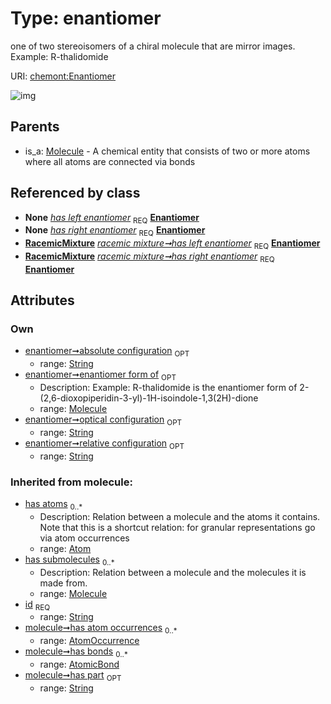 
# Type: enantiomer


one of two stereoisomers of a chiral molecule that are mirror images. Example: R-thalidomide

URI: [chemont:Enantiomer](http://w3id.org/chemontEnantiomer)


![img](http://yuml.me/diagram/nofunky;dir:TB/class/[RacemicMixture],[Molecule],[Molecule]<enantiomer%20form%20of%200..1-%20[Enantiomer&#124;relative_configuration:string%20%3F;optical_configuration:string%20%3F;absolute_configuration:string%20%3F;has_part(i):string%20%3F;id(i):string],[RacemicMixture]-%20has%20left%20enantiomer%201..1>[Enantiomer],[RacemicMixture]-%20has%20right%20enantiomer%201..1>[Enantiomer],[Molecule]^-[Enantiomer],[AtomicBond],[AtomOccurrence],[Atom])

## Parents

 *  is_a: [Molecule](Molecule.md) - A chemical entity that consists of two or more atoms where all atoms are connected via bonds

## Referenced by class

 *  **None** *[has left enantiomer](has_left_enantiomer.md)*  <sub>REQ</sub>  **[Enantiomer](Enantiomer.md)**
 *  **None** *[has right enantiomer](has_right_enantiomer.md)*  <sub>REQ</sub>  **[Enantiomer](Enantiomer.md)**
 *  **[RacemicMixture](RacemicMixture.md)** *[racemic mixture➞has left enantiomer](racemic_mixture_has_left_enantiomer.md)*  <sub>REQ</sub>  **[Enantiomer](Enantiomer.md)**
 *  **[RacemicMixture](RacemicMixture.md)** *[racemic mixture➞has right enantiomer](racemic_mixture_has_right_enantiomer.md)*  <sub>REQ</sub>  **[Enantiomer](Enantiomer.md)**

## Attributes


### Own

 * [enantiomer➞absolute configuration](enantiomer_absolute_configuration.md)  <sub>OPT</sub>
    * range: [String](types/String.md)
 * [enantiomer➞enantiomer form of](enantiomer_enantiomer_form_of.md)  <sub>OPT</sub>
    * Description: Example:  R-thalidomide is the enantiomer form of 2-(2,6-dioxopiperidin-3-yl)-1H-isoindole-1,3(2H)-dione
    * range: [Molecule](Molecule.md)
 * [enantiomer➞optical configuration](enantiomer_optical_configuration.md)  <sub>OPT</sub>
    * range: [String](types/String.md)
 * [enantiomer➞relative configuration](enantiomer_relative_configuration.md)  <sub>OPT</sub>
    * range: [String](types/String.md)

### Inherited from molecule:

 * [has atoms](has_atoms.md)  <sub>0..*</sub>
    * Description: Relation between a molecule and the atoms it contains. Note that this is a shortcut relation: for granular representations go via atom occurrences
    * range: [Atom](Atom.md)
 * [has submolecules](has_submolecules.md)  <sub>0..*</sub>
    * Description: Relation between a molecule and the molecules it is made from.
    * range: [Molecule](Molecule.md)
 * [id](id.md)  <sub>REQ</sub>
    * range: [String](types/String.md)
 * [molecule➞has atom occurrences](molecule_has_atom_occurrences.md)  <sub>0..*</sub>
    * range: [AtomOccurrence](AtomOccurrence.md)
 * [molecule➞has bonds](molecule_has_bonds.md)  <sub>0..*</sub>
    * range: [AtomicBond](AtomicBond.md)
 * [molecule➞has part](molecule_has_part.md)  <sub>OPT</sub>
    * range: [String](types/String.md)
